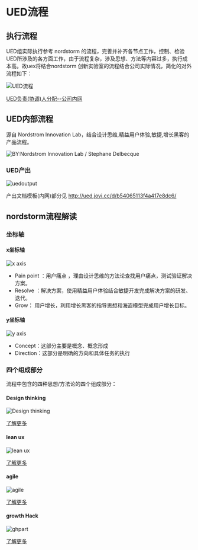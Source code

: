 # UED流程

<!-- 注： 部分图片过大，文字难以辨识，请在图片点击右键 → 选择`在新标签页打开图片` 以查看大图。
![右键查看大图](../../assets/imgs/2019-05-09_14-10-01.png) -->

<!-- ## UED 执行流程 -->

## 执行流程

UED组实际执行参考 nordstorm 的流程，完善并补齐各节点工作，控制、检验UED所涉及的各方面工作，由于流程复杂，涉及思想、方法等内容过多，执行成本高。故uex将结合nordstorm 创新实验室的流程结合公司实际情况，简化的对外流程如下：

![UED流程](../../assets/imgs/UEDflow.png)

[UED负责(协调)人分配--公司内网](http://wiki.jiandan100.cn:8090/pages/viewpage.action?pageId=278532118)

## UED内部流程

源自 Nordstrom Innovation Lab，结合设计思维,精益用户体验,敏捷,增长黑客的产品流程。

![BY:Nordstrom Innovation Lab / Stephane Delbecque](../../assets/imgs/Page6-300dpi.png)

### UED产出

![uedoutput](../../assets/imgs/uedoutput.png)

产出文档模板(内网)部分见 <http://ued.jovi.cc/d/b54065113f4a417e8dc6/>

## nordstorm流程解读

### 坐标轴

#### x坐标轴

![x axis](../../assets/imgs/x-axis.png)

- Pain point ：用户痛点 ，理由设计思维的方法论查找用户痛点，测试验证解决方案。
- Resolve ：解决方案，使用精益用户体验结合敏捷开发完成解决方案的研发、迭代。
- Grow： 用户增长，利用增长黑客的指导思想和海盗模型完成用户增长目标。

#### y坐标轴

![y axis](../../assets/imgs/y-axis.png)

- Concept：这部分主要是概念、概念形成
- Direction：这部分是明确的方向和具体任务的执行

### 四个组成部分

流程中包含的四种思想/方法论的四个组成部分：

#### Design thinking

![Design thinking](../../assets/imgs/dtpart.png)

[了解更多](references.md#referDesignThinking)

#### lean ux

![lean ux](../../assets/imgs/leanuxpart.png)

[了解更多](references.md#referLeanUx)

#### agile

![agile](../../assets/imgs/agilepart.png)

[了解更多](references.md#referAgile)

#### growth Hack

![ghpart](../../assets/imgs/ghpart.png)

[了解更多](references.md#referGrowthHack)

<!-- #### 旧流程

![研发流程](../../assets/imgs/oldFlow.png) -->